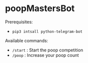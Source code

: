 # poopMastersBot

Prerequisites:
* `pip3 intsall python-telegram-bot`


Available commands:
* `/start` : Start the poop competition
* `/poop` : Increase your poop count
